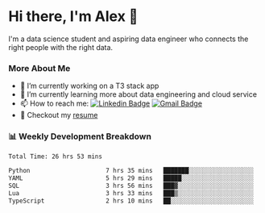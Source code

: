 # Hi there, I'm Alex  👋

I'm a data science student and aspiring data engineer who connects the right people with the right data. 

### More About Me

- 🔭 I’m currently working on a T3 stack app
- 🌱 I’m currently learning more about data engineering and cloud service
- 📫 How to reach me: [![Linkedin Badge](https://img.shields.io/badge/Alex%20Chen-blue?style=flat&logo=linkedin&labelColor=blue&link=https://www.linkedin.com/in/alex-chen-112523chen)](https://www.linkedin.com/in/alex-chen-112523chen/) [![Gmail Badge](https://img.shields.io/badge/-Alex%20Chen-c14438?style=flat&logo=Gmail&logoColor=white&link=mailto:itsalexchen@gmail.com)](mailto:itsalexchen@gmail.com)
- 📝 Checkout my [resume](https://112523chen.vercel.app/AlexChenResume.pdf)


### 📊 Weekly Development Breakdown
<!--START_SECTION:waka-->

```txt
Total Time: 26 hrs 53 mins

Python                     7 hrs 35 mins   ███████░░░░░░░░░░░░░░░░░░   28.16 %
YAML                       5 hrs 29 mins   █████░░░░░░░░░░░░░░░░░░░░   20.36 %
SQL                        3 hrs 56 mins   ███▓░░░░░░░░░░░░░░░░░░░░░   14.65 %
Lua                        3 hrs 33 mins   ███▒░░░░░░░░░░░░░░░░░░░░░   13.19 %
TypeScript                 2 hrs 10 mins   ██░░░░░░░░░░░░░░░░░░░░░░░   08.06 %
```

<!--END_SECTION:waka-->
